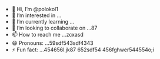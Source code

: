 - 👋 Hi, I’m @polokol1
- 👀 I’m interested in ...
- 🌱 I’m currently learning ...
- 💞️ I’m looking to collaborate on ...87
- 📫 How to reach me ...zcxasd
- 😄 Pronouns: ...59sdf543sdf4343
- ⚡ Fun fact: ...454656l.jk87
652sdf54
  456fghwer544554o;i
<!---fgm
polokol1/polokol1 is a ✨ special ✨ repository b55ecause its `README.md` (this file) appears on your GitHub profile.
You can click the Preview link to take a look at your changes.26
--->
